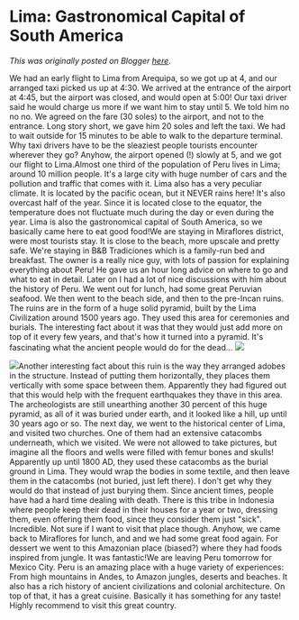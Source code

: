 # Lima: Gastronomical Capital of South America

*This was originally posted on Blogger [here](https://photopensieve.blogspot.com/2017/09/lima-gastronomical-capital-of-south.html)*.

We had an early flight to Lima from Arequipa, so we got up at 4, and our arranged taxi picked us up at 4:30. We arrived at the entrance of the airport at 4:45, but the airport was closed, and would open at 5:00! Our taxi driver said he would charge us more if we want him to stay until 5. We told him no no no. We agreed on the fare (30 soles) to the airport, and not to the entrance. Long story short, we gave him 20 soles and left the taxi. We had to wait outside for 15 minutes to be able to walk to the departure terminal. Why taxi drivers have to be the sleaziest people tourists encounter wherever they go? Anyhow, the airport opened (!) slowly at 5, and we got our flight to Lima.Almost one third of the population of Peru lives in Lima; around 10 million people. It's a large city with huge number of cars and the pollution and traffic that comes with it. Lima also has a very peculiar climate. It is located by the pacific ocean, but it NEVER rains here! It's also overcast half of the year. Since it is located close to the equator, the temperature does not fluctuate much during the day or even during the year. Lima is also the gastronomical capital of South America, so we basically came here to eat good food!We are staying in Miraflores district, were most tourists stay. It is close to the beach, more upscale and pretty safe. We're staying in B\&B Tradiciones which is a family-run bed and breakfast. The owner is a really nice guy, with lots of passion for explaining everything about Peru! He gave us an hour long advice on where to go and what to eat in detail. Later on I had a lot of nice discussions with him about the history of Peru. We went out for lunch, had some great Peruvian seafood. We then went to the beach side, and then to the pre-Incan ruins. The ruins are in the form of a huge solid pyramid, built by the Lima Civilization around 1500 years ago. They used this area for ceremonies and burials. The interesting fact about it was that they would just add more on top of it every few years, and that's how it turned into a pyramid. It's fascinating what the ancient people would do for the dead... ![](https://blogger.googleusercontent.com/img/b/R29vZ2xl/AVvXsEhtXWVGlETky6o-obZ7PVzpHb7JnjCJBbmptHCJlmHr4j7Cnkoswgkk3EgMAG7WaOOlfFWPAnU-jlh69DJrzD25hr2E0lYBADcKAr4yEWaSnLQXeootxyp_gx-QiUzwyUYVdMfLO66WTRiZ/s5000/%255BUNSET%255D)

![](https://blogger.googleusercontent.com/img/b/R29vZ2xl/AVvXsEj8uxaDD-V31uWRNdOmXPaI5gFK0sKR346jBzfNjdhjzN1sRtME9_rXWRUdBaMnYwes3kf8V8msX1UgjmyYb3CzwcNz6olM93QfYkrUjzgMrtZWd2EKrjmpuTsOPo2OewF81qqWHZUM4nBP/s5000/%255BUNSET%255D)Another interesting fact about this ruin is the way they arranged adobes in the structure. Instead of putting them horizontally, they places them vertically with some space between them. Apparently they had figured out that this would help with the frequent earthquakes they thave in this area. The archeologists are still unearthing another 30 percent of this huge pyramid, as all of it was buried under earth, and it looked like a hill, up until 30 years ago or so. The next day, we went to the historical center of Lima, and visited two churches. One of them had an extensive catacombs underneath, which we visited. We were not allowed to take pictures, but imagine all the floors and wells were filled with femur bones and skulls! Apparently up until 1800 AD, they used these catacombs as the burial ground in Lima. They would wrap the bodies in some textile, and then leave them in the catacombs (not buried, just left there). I don't get why they would do that instead of just burying them. Since ancient times, people have had a hard time dealing with death. There is this tribe in Indonesia where people keep their dead in their houses for a year or two, dressing them, even offering them food, since they consider them just "sick". Incredible. Not sure if I want to visit that place though. Anyhow, we came back to Miraflores for lunch, and and we had some great food again. For dessert we went to this Amazonian place (biased?) where they had foods inspired from jungle. It was fantastic!We are leaving Peru tomorrow for Mexico City. Peru is an amazing place with a huge variety of experiences: From high mountains in Andes, to Amazon jungles, deserts and beaches. It also has a rich history of ancient civilizations and colonial architecture. On top of that, it has a great cuisine. Basically it has something for any taste! Highly recommend to visit this great country.